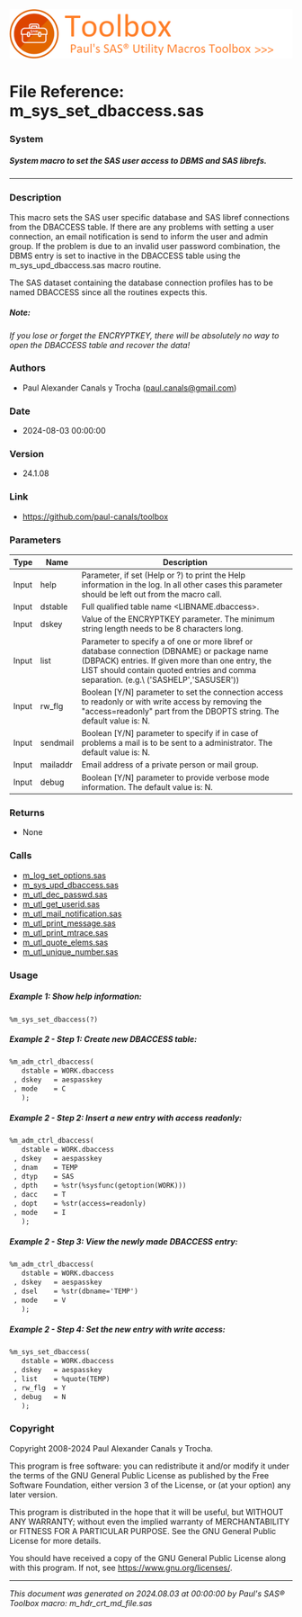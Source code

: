 [![../../misc/images/doc_header.png](../../misc/images/doc_header.png)](#)
# 
# File Reference: m_sys_set_dbaccess.sas

### System

##### System macro to set the SAS user access to DBMS and SAS librefs.

***

### Description
This macro sets the SAS user specific database and SAS libref connections from the DBACCESS table. If there are any problems with setting a user connection, an email notification is send to inform the user and admin group. If the problem is due to an invalid user password combination, the DBMS entry is set to inactive in the DBACCESS table using the m_sys_upd_dbaccess.sas macro routine.

 The SAS dataset containing the database connection profiles has to be named DBACCESS since all the routines expects this.



##### *Note:*
*If you lose or forget the ENCRYPTKEY, there will be absolutely no way to open the DBACCESS table and recover the data!*

### Authors
* Paul Alexander Canals y Trocha (paul.canals@gmail.com)

### Date
* 2024-08-03 00:00:00

### Version
* 24.1.08

### Link
* https://github.com/paul-canals/toolbox

### Parameters
| Type | Name | Description |
| ---- | ---- | ----------- |
| Input | help | Parameter, if set (Help or ?) to print the Help information in the log. In all other cases this parameter should be left out from the macro call. |
| Input | dstable | Full qualified table name <LIBNAME.dbaccess>. |
| Input | dskey | Value of the ENCRYPTKEY parameter. The minimum string length needs to be 8 characters long. |
| Input | list | Parameter to specify a of one or more libref or database connection (DBNAME) or package name (DBPACK) entries. If given more than one entry, the LIST should contain quoted entries and comma separation. (e.g.\ ('SASHELP','SASUSER')) |
| Input | rw_flg | Boolean [Y/N] parameter to set the connection access to readonly or with write access by removing the "access=readonly" part from the DBOPTS string. The default value is: N. |
| Input | sendmail | Boolean [Y/N] parameter to specify if in case of problems a mail is to be sent to a administrator. The default value is: N. |
| Input | mailaddr | Email address of a private person or mail group. |
| Input | debug | Boolean [Y/N] parameter to provide verbose mode information. The default value is: N. |

### Returns
* None

### Calls
* [m_log_set_options.sas](m_log_set_options.md)
* [m_sys_upd_dbaccess.sas](m_sys_upd_dbaccess.md)
* [m_utl_dec_passwd.sas](m_utl_dec_passwd.md)
* [m_utl_get_userid.sas](m_utl_get_userid.md)
* [m_utl_mail_notification.sas](m_utl_mail_notification.md)
* [m_utl_print_message.sas](m_utl_print_message.md)
* [m_utl_print_mtrace.sas](m_utl_print_mtrace.md)
* [m_utl_quote_elems.sas](m_utl_quote_elems.md)
* [m_utl_unique_number.sas](m_utl_unique_number.md)

### Usage

##### Example 1: Show help information:
```sas
%m_sys_set_dbaccess(?)
```

##### Example 2 - Step 1: Create new DBACCESS table:
```sas
%m_adm_ctrl_dbaccess(
   dstable = WORK.dbaccess
 , dskey   = aespasskey
 , mode    = C
   );
```

##### Example 2 - Step 2: Insert a new entry with access readonly:
```sas
%m_adm_ctrl_dbaccess(
   dstable = WORK.dbaccess
 , dskey   = aespasskey
 , dnam    = TEMP
 , dtyp    = SAS
 , dpth    = %str(%sysfunc(getoption(WORK)))
 , dacc    = T
 , dopt    = %str(access=readonly)
 , mode    = I
   );
```

##### Example 2 - Step 3: View the newly made DBACCESS entry:
```sas
%m_adm_ctrl_dbaccess(
   dstable = WORK.dbaccess
 , dskey   = aespasskey
 , dsel    = %str(dbname='TEMP')
 , mode    = V
   );
```

##### Example 2 - Step 4: Set the new entry with write access:
```sas
%m_sys_set_dbaccess(
   dstable = WORK.dbaccess
 , dskey   = aespasskey
 , list    = %quote(TEMP)
 , rw_flg  = Y
 , debug   = N
   );
```

### Copyright
Copyright 2008-2024 Paul Alexander Canals y Trocha. 
 
This program is free software: you can redistribute it and/or modify 
it under the terms of the GNU General Public License as published by 
the Free Software Foundation, either version 3 of the License, or 
(at your option) any later version. 
 
This program is distributed in the hope that it will be useful, 
but WITHOUT ANY WARRANTY; without even the implied warranty of 
MERCHANTABILITY or FITNESS FOR A PARTICULAR PURPOSE. See the 
GNU General Public License for more details. 
 
You should have received a copy of the GNU General Public License 
along with this program. If not, see <https://www.gnu.org/licenses/>. 


***
*This document was generated on 2024.08.03 at 00:00:00 by Paul's SAS&reg; Toolbox macro: m_hdr_crt_md_file.sas*
